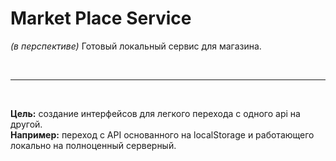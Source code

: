 # Market Place Service

<i>(в перспективе)</i> Готовый локальный сервис для магазина.

<br/><hr/><br/>

<b>Цель:</b> создание интерфейсов для легкого перехода с одного api на другой.
<br/>
<b>Например:</b> переход с API основанного на localStorage и работающего локально на полноценный серверный.
